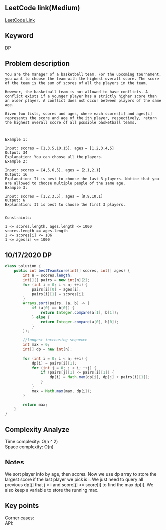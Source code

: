 ## LeetCode link(Medium)
[LeetCode Link](https://leetcode.com/problems/best-team-with-no-conflicts/)
 
## Keyword
DP

## Problem description
```
You are the manager of a basketball team. For the upcoming tournament, you want to choose the team with the highest overall score. The score of the team is the sum of scores of all the players in the team.

However, the basketball team is not allowed to have conflicts. A conflict exists if a younger player has a strictly higher score than an older player. A conflict does not occur between players of the same age.

Given two lists, scores and ages, where each scores[i] and ages[i] represents the score and age of the ith player, respectively, return the highest overall score of all possible basketball teams.

 

Example 1:

Input: scores = [1,3,5,10,15], ages = [1,2,3,4,5]
Output: 34
Explanation: You can choose all the players.
Example 2:

Input: scores = [4,5,6,5], ages = [2,1,2,1]
Output: 16
Explanation: It is best to choose the last 3 players. Notice that you are allowed to choose multiple people of the same age.
Example 3:

Input: scores = [1,2,3,5], ages = [8,9,10,1]
Output: 6
Explanation: It is best to choose the first 3 players. 
 

Constraints:

1 <= scores.length, ages.length <= 1000
scores.length == ages.length
1 <= scores[i] <= 106
1 <= ages[i] <= 1000  
```
## 10/17/2020 DP  
```java
class Solution {
    public int bestTeamScore(int[] scores, int[] ages) {
        int n = scores.length;
        int[][] pairs = new int[n][2];
        for (int i = 0; i < n; ++i) {
            pairs[i][0] = ages[i];
            pairs[i][1] = scores[i];
        }
        Arrays.sort(pairs, (a, b) -> {
            if (a[0] == b[0]) {
                return Integer.compare(a[1], b[1]);
            } else {
                return Integer.compare(a[0], b[0]);
            }
        });
        
        //longest increasing sequence
        int max = 0;
        int[] dp = new int[n];
        
        for (int i = 0; i < n; ++i) {
            dp[i] = pairs[i][1];
            for (int j = 0; j < i; ++j) {
                if (pairs[j][1] <= pairs[i][1]) {
                    dp[i] = Math.max(dp[i], dp[j] + pairs[i][1]);
                }
            }
            max = Math.max(max, dp[i]);
        }
        
        return max;
    }
}
```

## Complexity Analyze
Time complexity: O(n ^ 2)  
Space complexity: O(n)

## Notes
We sort player info by age, then scores. Now we use dp array to store the largest score if the last player we pick is i. We just need to query all previous dp[j] that j < i and score[j] <= score[i] to find the max dp[i]. We also keep a variable to store the running max.  

## Key points
Corner cases:   
API: